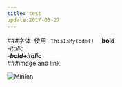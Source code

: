 ```yaml
---
title: test 
update:2017-05-27
---
```




###字体  使用
-`ThisIsMyCode()`  
-**bold**  
-_italic_  
-**_bold+italic_**  
###image and link 

![Minion](http://octodex.github.com/images/minion.png)

